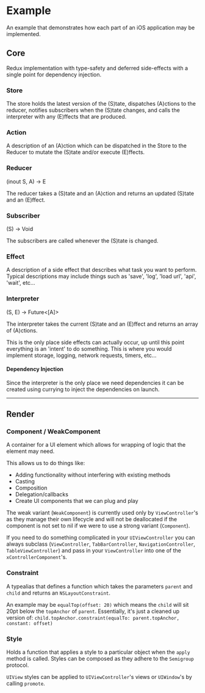 # Example

An example that demonstrates how each part of an iOS application may be implemented.

## Core

Redux implementation with type-safety and deferred side-effects with a single point for dependency injection.

### Store

The store holds the latest version of the (S)tate, dispatches (A)ctions to the reducer, notifies subscribers when the (S)tate changes, and calls the interpreter with any (E)ffects that are produced.

### Action

A description of an (A)ction which can be dispatched in the Store to the Reducer to mutate the (S)tate and/or execute (E)ffects.

### Reducer
(inout S, A) -> E

The reducer takes a (S)tate and an (A)ction and returns an updated (S)tate and an (E)ffect.

### Subscriber
(S) -> Void

The subscribers are called whenever the (S)tate is changed.

### Effect

A description of a side effect that describes what task you want to perform. Typical descriptions may include things such as 'save', 'log', 'load url', 'api', 'wait', etc...

### Interpreter
(S, E) -> Future<[A]>

The interpreter takes the current (S)tate and an (E)ffect and returns an array of (A)ctions.

This is the only place side effects can actually occur, up until this point everything is an 'intent' to do something. This is where you would implement storage, logging, network requests, timers, etc...

#### Dependency Injection

Since the interpreter is the only place we need dependencies it can be created using currying to inject the dependencies on launch.

---

## Render

### Component / WeakComponent

A container for a UI element which allows for wrapping of logic that the element may need.

This allows us to do things like:
* Adding functionality without interfering with existing methods
* Casting
* Composition
* Delegation/callbacks
* Create UI components that we can plug and play

The weak variant (`WeakComponent`) is currently used only by `ViewController`'s as they manage their own lifecycle and will not be deallocated if the component is not set to nil if we were to use a strong variant (`Component`).

If you need to do something complicated in your `UIViewController` you can always subclass (`ViewController`, `TabBarController`, `NavigationController`, `TableViewController`) and pass in your `ViewController` into one of the `xControllerComponent`'s.

### Constraint

A typealias that defines a function which takes the parameters `parent` and `child` and returns an `NSLayoutConstraint`.

An example may be `equalTop(offset: 20)` which means the `child` will sit 20pt below the `topAnchor` of `parent`. Essentially, it's just a cleaned up version of:
`child.topAnchor.constraint(equalTo: parent.topAnchor, constant: offset)`

### Style

Holds a function that applies a style to a particular object when the `apply` method is called. Styles can be composed as they adhere to the `Semigroup` protocol.

`UIView` styles can be applied to `UIViewController`'s views or `UIWindow`'s by calling `promote`.
